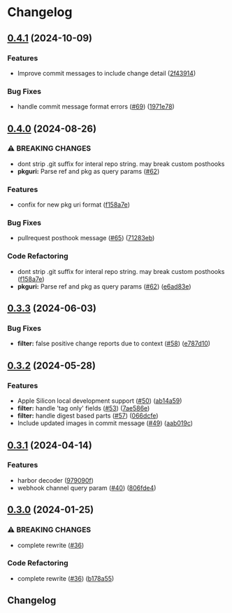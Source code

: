 # Changelog

## [0.4.1](https://github.com/bluebrown/kobold/compare/v0.4.0...v0.4.1) (2024-10-09)


### Features

* Improve commit messages to include change detail ([2f43914](https://github.com/bluebrown/kobold/commit/2f43914344465fffcded4849aa0d212f91b68946))


### Bug Fixes

* handle commit message format errors ([#69](https://github.com/bluebrown/kobold/issues/69)) ([1971e78](https://github.com/bluebrown/kobold/commit/1971e784126c2d8e0fa1c42b184cecef559f2444))

## [0.4.0](https://github.com/bluebrown/kobold/compare/v0.3.3...v0.4.0) (2024-08-26)


### ⚠ BREAKING CHANGES

* dont strip .git suffix for interal repo string. may break custom posthooks
* **pkguri:** Parse ref and pkg as query params ([#62](https://github.com/bluebrown/kobold/issues/62))

### Features

* confix for new pkg uri format ([f158a7e](https://github.com/bluebrown/kobold/commit/f158a7e22552f283bc0ead9a22c1251b02c18c99))


### Bug Fixes

* pullrequest posthook message ([#65](https://github.com/bluebrown/kobold/issues/65)) ([71283eb](https://github.com/bluebrown/kobold/commit/71283eb93fea29af08c5226e9f98574f6b3df8a7))


### Code Refactoring

* dont strip .git suffix for interal repo string. may break custom posthooks ([f158a7e](https://github.com/bluebrown/kobold/commit/f158a7e22552f283bc0ead9a22c1251b02c18c99))
* **pkguri:** Parse ref and pkg as query params ([#62](https://github.com/bluebrown/kobold/issues/62)) ([e6ad83e](https://github.com/bluebrown/kobold/commit/e6ad83e4f35830844db979b989f23f23b1c8f89d))

## [0.3.3](https://github.com/bluebrown/kobold/compare/v0.3.2...v0.3.3) (2024-06-03)


### Bug Fixes

* **filter:** false positive change reports due to context ([#58](https://github.com/bluebrown/kobold/issues/58)) ([e787d10](https://github.com/bluebrown/kobold/commit/e787d104990cba75551390b683031bb3263c1d56))

## [0.3.2](https://github.com/bluebrown/kobold/compare/v0.3.1...v0.3.2) (2024-05-28)


### Features

* Apple Silicon local development support ([#50](https://github.com/bluebrown/kobold/issues/50)) ([ab14a59](https://github.com/bluebrown/kobold/commit/ab14a59f9d194cbe310453bec076ae89d9004079))
* **filter:** handle 'tag only' fields ([#53](https://github.com/bluebrown/kobold/issues/53)) ([7ae586e](https://github.com/bluebrown/kobold/commit/7ae586e00bf45a72d3cf28fb2fe23690ff7b0143))
* **filter:** handle digest based parts ([#57](https://github.com/bluebrown/kobold/issues/57)) ([066dcfe](https://github.com/bluebrown/kobold/commit/066dcfeea3635e41472b780200d6b7d6c294e514))
* Include updated images in commit message ([#49](https://github.com/bluebrown/kobold/issues/49)) ([aab019c](https://github.com/bluebrown/kobold/commit/aab019c3f861e285e3c6f9465bab8ac240eb6f78))

## [0.3.1](https://github.com/bluebrown/kobold/compare/v0.3.0...v0.3.1) (2024-04-14)


### Features

* harbor decoder ([979090f](https://github.com/bluebrown/kobold/commit/979090fe689c0f84fda2d9cfd20cc381304aba2d))
* webhook channel query param ([#40](https://github.com/bluebrown/kobold/issues/40)) ([806fde4](https://github.com/bluebrown/kobold/commit/806fde47ce183edfb09abf59da0fc2fb9fa8b6b2))

## [0.3.0](https://github.com/bluebrown/kobold/compare/v0.2.4...v0.3.0) (2024-01-25)


### ⚠ BREAKING CHANGES

* complete rewrite ([#36](https://github.com/bluebrown/kobold/issues/36))

### Code Refactoring

* complete rewrite ([#36](https://github.com/bluebrown/kobold/issues/36)) ([b178a55](https://github.com/bluebrown/kobold/commit/b178a5577436d04d6a644476426eb7ec6fe975f1))

## Changelog
